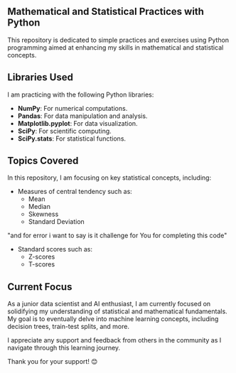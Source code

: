## Mathematical and Statistical Practices with Python  

This repository is dedicated to simple practices and exercises using Python programming aimed at enhancing my skills in mathematical and statistical concepts.  

## Libraries Used  

I am practicing with the following Python libraries:  
- **NumPy**: For numerical computations.  
- **Pandas**: For data manipulation and analysis.  
- **Matplotlib.pyplot**: For data visualization.  
- **SciPy**: For scientific computing.  
- **SciPy.stats**: For statistical functions.  

## Topics Covered  

In this repository, I am focusing on key statistical concepts, including:  
- Measures of central tendency such as:  
  - Mean  
  - Median  
  - Skewness  
  - Standard Deviation
     
"and for error i want to say is it challenge for You for completing this code"

- Standard scores such as:  
  - Z-scores  
  - T-scores  

## Current Focus  

As a junior data scientist and AI enthusiast, I am currently focused on solidifying my understanding of statistical and mathematical fundamentals. My goal is to eventually delve into machine learning concepts, including decision trees, train-test splits, and more.  

I appreciate any support and feedback from others in the community as I navigate through this learning journey.   

Thank you for your support! 😊  

